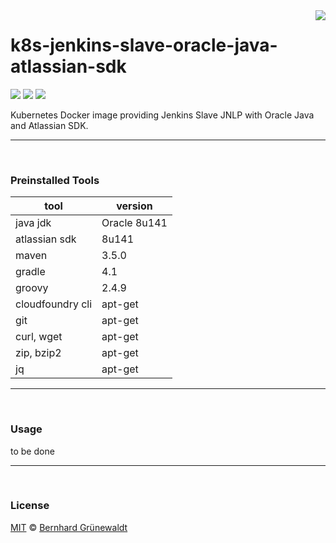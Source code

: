 <img src="https://cloutainer.github.io/documentation/images/cloutainer.svg?v5" align="right">

# k8s-jenkins-slave-oracle-java-atlassian-sdk

[![](https://codeclou.github.io/doc/badges/generated/docker-image-size-403.svg)](https://hub.docker.com/r/cloutainer/k8s-jenkins-slave-oracle-java-atlassian-sdk/tags/) [![](https://codeclou.github.io/doc/badges/generated/docker-from-ubuntu-16.04.svg)](https://www.ubuntu.com/) [![](https://codeclou.github.io/doc/badges/generated/docker-run-as-non-root.svg)](https://docs.docker.com/engine/reference/builder/#/user)

Kubernetes Docker image providing Jenkins Slave JNLP with Oracle Java and Atlassian SDK.

-----
&nbsp;

### Preinstalled Tools

| tool | version |
|------|---------|
| java jdk | Oracle 8u141 |
| atlassian sdk | 8u141 |
| maven | 3.5.0 |
| gradle | 4.1 |
| groovy | 2.4.9 |
| cloudfoundry cli | apt-get |
| git | apt-get |
| curl, wget | apt-get |
| zip, bzip2 | apt-get |
| jq | apt-get |

-----
&nbsp;

### Usage

to be done


-----
&nbsp;

### License

[MIT](https://github.com/cloutainer/k8s-jenkins-slave-oracle-java-atlassian-sdk/blob/master/LICENSE) © [Bernhard Grünewaldt](https://github.com/clouless)
